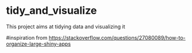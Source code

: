 # tidy_and_visualize
 This project aims at tidying data and visualizing it

#inspiration from https://stackoverflow.com/questions/27080089/how-to-organize-large-shiny-apps
